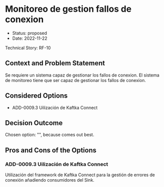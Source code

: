 # Monitoreo de gestion fallos de conexion

* Status: proposed
* Date: 2022-11-22

Technical Story: RF-10

## Context and Problem Statement

Se requiere un sistema capaz de gestionar los fallos de conexion. El sistema de monitoreo tiene que ser capaz de gestionar los fallos de conexion.

## Considered Options

* ADD-0009.3 Uilización de Kaftka Connect

## Decision Outcome

Chosen option: "", because comes out best.

## Pros and Cons of the Options

### ADD-0009.3 Uilización de Kaftka Connect
Utilización del framework de Kaftka Connect para la gestión de errores de conexión añadiendo consumidores del Sink.